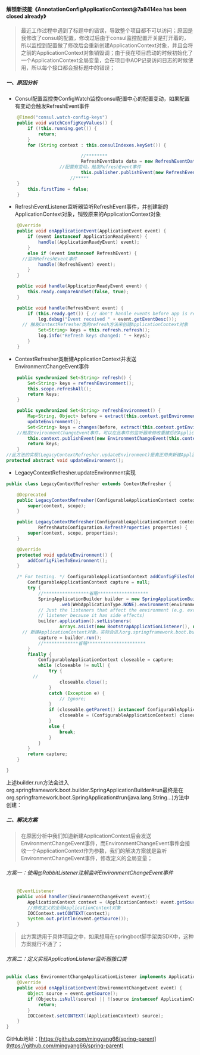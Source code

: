 #### 解锁新技能《AnnotationConfigApplicationContext@7a8414ea has been closed already》

> 最近工作过程中遇到了标题中的错误，导致整个项目都不可以访问；原因是我修改了consul的配置，修改过后由于consul监控配置开关是打开着的，所以监控到配置做了修改后会重新创建ApplicationContext对象，并且会将之前的ApplicationContext对象销毁调；由于我在项目启动的时候初始化了一个ApplicationContext全局变量，会在项目中AOP记录访问日志的时候使用，所以每个接口都会报标题中的错误；

##### 一、原因分析

- Consul配置监控类ConfigWatch监控consul配置中心的配置变动，如果配置有变动会触发RefreshEvent事件

```java
	@Timed("consul.watch-config-keys")
	public void watchConfigKeyValues() {
		if (!this.running.get()) {
			return;
		}
		for (String context : this.consulIndexes.keySet()) {

							//********
							RefreshEventData data = new RefreshEventData(context, currentIndex, newIndex);
      				//配置有变动，触发RefreshEvent事件
							this.publisher.publishEvent(new RefreshEvent(this, data, data.toString()));
						//*****
    }
		this.firstTime = false;
	}
```

- RefreshEventListener监听器监听RefreshEvent事件，并创建新的ApplicationContext对象，销毁原来的ApplicationContext对象

```java
	@Override
	public void onApplicationEvent(ApplicationEvent event) {
		if (event instanceof ApplicationReadyEvent) {
			handle((ApplicationReadyEvent) event);
		}
		else if (event instanceof RefreshEvent) {
      //监听RefreshEvent事件
			handle((RefreshEvent) event);
		}
	}

	public void handle(ApplicationReadyEvent event) {
		this.ready.compareAndSet(false, true);
	}

	public void handle(RefreshEvent event) {
		if (this.ready.get()) { // don't handle events before app is ready
			log.debug("Event received " + event.getEventDesc());
      // 触发ContextRefresher类的refresh方法来创建ApplicationContext对象
			Set<String> keys = this.refresh.refresh();
			log.info("Refresh keys changed: " + keys);
		}
	}
```

- ContextRefresher类新建ApplicationContext并发送EnvironmentChangeEvent事件

```java
	public synchronized Set<String> refresh() {
		Set<String> keys = refreshEnvironment();
		this.scope.refreshAll();
		return keys;
	}

	public synchronized Set<String> refreshEnvironment() {
		Map<String, Object> before = extract(this.context.getEnvironment().getPropertySources());
		updateEnvironment();
		Set<String> keys = changes(before, extract(this.context.getEnvironment().getPropertySources())).keySet();
    //触发EnvironmentChangeEvent事件，可以在此事件的监听器来修改重建后的ApplicationContext
		this.context.publishEvent(new EnvironmentChangeEvent(this.context, keys));
		return keys;
	}
//此方法的实现(LegacyContextRefresher.updateEnvironment)是真正用来新建ApplicationContext和销毁原来ApplicationContext的
protected abstract void updateEnvironment();
```

- LegacyContextRefresher.updateEnvironment实现

```java
public class LegacyContextRefresher extends ContextRefresher {

	@Deprecated
	public LegacyContextRefresher(ConfigurableApplicationContext context, RefreshScope scope) {
		super(context, scope);
	}

	public LegacyContextRefresher(ConfigurableApplicationContext context, RefreshScope scope,
			RefreshAutoConfiguration.RefreshProperties properties) {
		super(context, scope, properties);
	}

	@Override
	protected void updateEnvironment() {
		addConfigFilesToEnvironment();
	}

	/* For testing. */ ConfigurableApplicationContext addConfigFilesToEnvironment() {
		ConfigurableApplicationContext capture = null;
		try {
			//*****************省略*******************
			SpringApplicationBuilder builder = new SpringApplicationBuilder(Empty.class).bannerMode(Banner.Mode.OFF)
					.web(WebApplicationType.NONE).environment(environment);
			// Just the listeners that affect the environment (e.g. excluding logging
			// listener because it has side effects)
			builder.application().setListeners(
					Arrays.asList(new BootstrapApplicationListener(), new BootstrapConfigFileApplicationListener()));
      // 新建ApplicationContext对象，实际会进入org.springframework.boot.builder.SpringApplicationBuilder#run方法创建；
			capture = builder.run();
			//*************省略**********************
		}
		finally {
			ConfigurableApplicationContext closeable = capture;
			while (closeable != null) {
				try {
          //
					closeable.close();
				}
				catch (Exception e) {
					// Ignore;
				}
				if (closeable.getParent() instanceof ConfigurableApplicationContext) {
					closeable = (ConfigurableApplicationContext) closeable.getParent();
				}
				else {
					break;
				}
			}
		}
		return capture;
	}

}
```

上述builder.run方法会进入org.springframework.boot.builder.SpringApplicationBuilder#run最终是在org.springframework.boot.SpringApplication#run(java.lang.String...)方法中创建：



##### 二、解决方案

> 在原因分析中我们知道新建ApplicationContext后会发送EnvironmentChangeEvent事件，而EnvironmentChangeEvent事件会接收一个ApplicationContext作为参数，我们的解决方案就是监听EnvironmentChangeEvent事件，修改定义的全局变量；

###### 方案一：使用@RabbitListener注解监听EnvironmentChangeEvent事件

```java
    @EventListener
    public void handler(EnvironmentChangeEvent event){
        ApplicationContext context = (ApplicationContext) event.getSource();
        //修改定义的全局ApplicationContext对象
        IOCContext.setCONTEXT(context);
        System.out.println(event.getSource());
    }
```

> 此方案适用于具体项目之中，如果想用在springboot脚手架类SDK中，这种方案就行不通了；

###### 方案二：定义实现ApplicationListener监听器接口类

```java
public class EnvironmentChangeApplicationListener implements ApplicationListener<EnvironmentChangeEvent> {
    @Override
    public void onApplicationEvent(EnvironmentChangeEvent event) {
        Object source = event.getSource();
        if (Objects.isNull(source) || !(source instanceof ApplicationContext)) {
            return;
        }
        IOCContext.setCONTEXT((ApplicationContext) source);
    }
}

```



GitHub地址：[https://github.com/mingyang66/spring-parent](https://github.com/mingyang66/spring-parent)